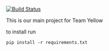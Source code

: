 [![Build Status](https://travis-ci.org/team-yellow/webpage.svg?branch=master)](https://travis-ci.org/team-yellow/webpage)

This is our main project for Team Yellow

to install run
````
pip install -r requirements.txt
````
